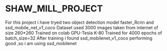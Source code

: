# SHAW_MILL_PROJECT

For this project i have tryed two  object detection model faster_Rcnn and ssd_mobile_net_v1_coco
Dataset used  3000 images taken from internet of size 260*260
Trained on colab 
GPU-Tesla K-80
Trained for 4000 epochs of batch_size=32
After training i found ssd_mobilenet_v1_coco performing good ,so i am using ssd_mobilenet

